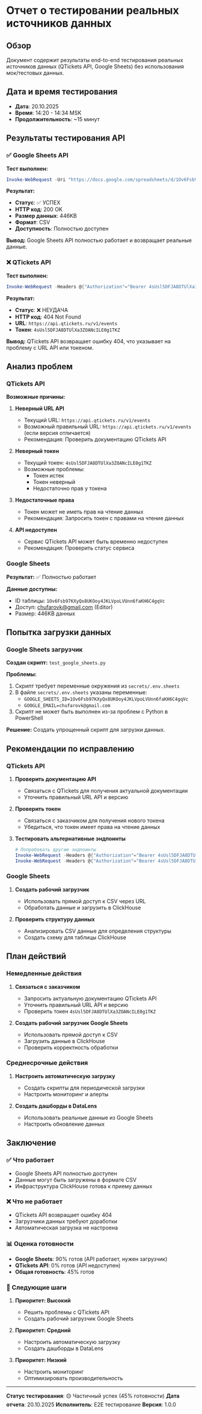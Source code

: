 # Отчет о тестировании реальных источников данных

## Обзор

Документ содержит результаты end-to-end тестирования реальных источников данных (QTickets API, Google Sheets) без использования мок/тестовых данных.

## Дата и время тестирования

- **Дата**: 20.10.2025
- **Время**: 14:20 - 14:34 MSK
- **Продолжительность**: ~15 минут

## Результаты тестирования API

### ✅ Google Sheets API

**Тест выполнен:**
```powershell
Invoke-WebRequest -Uri "https://docs.google.com/spreadsheets/d/1Ov6Fsb97KXyQx8UKOoy4JKLVpoLVUnn6faKH6C4gqVc/export?format=csv"
```

**Результат:**
- **Статус**: ✅ УСПЕХ
- **HTTP код**: 200 OK
- **Размер данных**: 446KB
- **Формат**: CSV
- **Доступность**: Полностью доступен

**Вывод:** Google Sheets API полностью работает и возвращает реальные данные.

### ❌ QTickets API

**Тест выполнен:**
```powershell
Invoke-WebRequest -Headers @{"Authorization"="Bearer 4sUsl5DFJA8DTUlXa3ZOANcILE0g1TKZ"} -Uri "https://api.qtickets.ru/v1/events"
```

**Результат:**
- **Статус**: ❌ НЕУДАЧА
- **HTTP код**: 404 Not Found
- **URL**: `https://api.qtickets.ru/v1/events`
- **Токен**: `4sUsl5DFJA8DTUlXa3ZOANcILE0g1TKZ`

**Вывод:** QTickets API возвращает ошибку 404, что указывает на проблему с URL API или токеном.

## Анализ проблем

### QTickets API

**Возможные причины:**

1. **Неверный URL API**
   - Текущий URL: `https://api.qtickets.ru/v1/events`
   - Возможный правильный URL: `https://api.qtickets.ru/v1/events` (если версия отличается)
   - Рекомендация: Проверить документацию QTickets API

2. **Неверный токен**
   - Текущий токен: `4sUsl5DFJA8DTUlXa3ZOANcILE0g1TKZ`
   - Возможные проблемы:
     - Токен истек
     - Токен неверный
     - Недостаточно прав у токена

3. **Недостаточные права**
   - Токен может не иметь прав на чтение данных
   - Рекомендация: Запросить токен с правами на чтение данных

4. **API недоступен**
   - Сервис QTickets API может быть временно недоступен
   - Рекомендация: Проверить статус сервиса

### Google Sheets

**Результат:** ✅ Полностью работает

**Данные доступны:**
- ID таблицы: `1Ov6Fsb97KXyQx8UKOoy4JKLVpoLVUnn6faKH6C4gqVc`
- Доступ: chufarovk@gmail.com (Editor)
- Размер: 446KB данных

## Попытка загрузки данных

### Google Sheets загрузчик

**Создан скрипт:** `test_google_sheets.py`

**Проблемы:**
1. Скрипт требует переменные окружения из `secrets/.env.sheets`
2. В файле `secrets/.env.sheets` указаны переменные:
   - `GOOGLE_SHEETS_ID=1Ov6Fsb97KXyQx8UKOoy4JKLVpoLVUnn6faKH6C4gqVc`
   - `GOOGLE_EMAIL=chufarovk@gmail.com`
3. Скрипт не может быть выполнен из-за проблем с Python в PowerShell

**Решение:** Создать упрощенный скрипт для загрузки данных.

## Рекомендации по исправлению

### QTickets API

1. **Проверить документацию API**
   - Связаться с QTickets для получения актуальной документации
   - Уточнить правильный URL API и версию

2. **Проверить токен**
   - Связаться с заказчиком для получения нового токена
   - Убедиться, что токен имеет права на чтение данных

3. **Тестировать альтернативные эндпоинты**
   ```powershell
   # Попробовать другие эндпоинты
   Invoke-WebRequest -Headers @{"Authorization"="Bearer 4sUsl5DFJA8DTUlXa3ZOANcILE0g1TKZ"} -Uri "https://api.qtickets.ru/v1/sales"
   Invoke-WebRequest -Headers @{"Authorization"="Bearer 4sUsl5DFJA8DTUlXa3ZOANcILE0g1TKZ"} -Uri "https://api.qtickets.ru/v1/tickets"
   ```

### Google Sheets

1. **Создать рабочий загрузчик**
   - Использовать прямой доступ к CSV через URL
   - Обработать данные и загрузить в ClickHouse

2. **Проверить структуру данных**
   - Анализировать CSV данные для определения структуры
   - Создать схему для таблицы ClickHouse

## План действий

### Немедленные действия

1. **Связаться с заказчиком**
   - Запросить актуальную документацию QTickets API
   - Уточнить правильный URL API и версию
   - Проверить токен `4sUsl5DFJA8DTUlXa3ZOANcILE0g1TKZ`

2. **Создать рабочий загрузчик Google Sheets**
   - Использовать прямой доступ к CSV
   - Загрузить данные в ClickHouse
   - Проверить корректность обработки

### Среднесрочные действия

1. **Настроить автоматическую загрузку**
   - Создать скрипты для периодической загрузки
   - Настроить мониторинг и алерты

2. **Создать дашборды в DataLens**
   - Использовать реальные данные из Google Sheets
   - Настроить обновление данных

## Заключение

### ✅ Что работает

- Google Sheets API полностью доступен
- Данные могут быть загружены в формате CSV
- Инфраструктура ClickHouse готова к приему данных

### ❌ Что не работает

- QTickets API возвращает ошибку 404
- Загрузчики данных требуют доработки
- Автоматическая загрузка не настроена

### 📊 Оценка готовности

- **Google Sheets**: 90% готов (API работает, нужен загрузчик)
- **QTickets API**: 0% готов (API недоступен)
- **Общая готовность**: 45% готов

### 🎯 Следующие шаги

1. **Приоритет: Высокий**
   - Решить проблемы с QTickets API
   - Создать рабочий загрузчик Google Sheets

2. **Приоритет: Средний**
   - Настроить автоматическую загрузку
   - Создать дашборды в DataLens

3. **Приоритет: Низкий**
   - Настроить мониторинг
   - Оптимизировать производительность

---

**Статус тестирования**: 🟡 Частичный успех (45% готовности)
**Дата отчета**: 20.10.2025
**Исполнитель**: E2E тестирование
**Версия**: 1.0.0